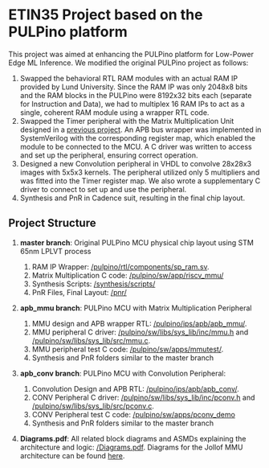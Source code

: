 # ETIN35 Project based on the PULPino platform

This project was aimed at enhancing the PULPino platform for Low-Power Edge ML Inference. We modified the original PULPino project as follows:
1.  Swapped the behavioral RTL RAM modules with an actual RAM IP provided by Lund University. Since the RAM IP was only 2048x8 bits and the RAM blocks in the PULPino were 8192x32 bits each (separate for Instruction and Data), we had to multiplex 16 RAM IPs to act as a single, coherent RAM module using a wrapper RTL code.
2. Swapped the Timer peripheral with the Matrix Multiplication Unit designed in a [previous project](https://github.com/thevenus/jollof_mmu). An APB bus wrapper was implemented in SystemVerilog with the corresponding register map, which enabled the module to be connected to the MCU. A C driver was written to access and set up the peripheral, ensuring correct operation.
3. Designed a new Convolution peripheral in VHDL to convolve 28x28x3 images with 5x5x3 kernels. The peripheral utilized only 5 multipliers and was fitted into the Timer register map. We also wrote a supplementary C driver to connect to set up and use the peripheral.
4. Synthesis and PnR in Cadence suit, resulting in the final chip layout.

## Project Structure
1. **master branch**: Original PULPino MCU physical chip layout using STM 65nm LPLVT process
    1. RAM IP Wrapper: [/pulpino/rtl/components/sp_ram.sv](https://github.com/thevenus/etin35-pulpino/blob/master/pulpino/rtl/components/sp_ram.sv).
    2. Matrix Multiplication C code: [/pulpino/sw/app/riscv_mmu/](https://github.com/thevenus/etin35-pulpino/tree/master/pulpino/sw/apps/riscv_mmu)
    3. Synthesis Scripts: [/synthesis/scripts/](https://github.com/thevenus/etin35-pulpino/tree/master/synthesis/scripts)
    4. PnR Files, Final Layout: [/pnr/](https://github.com/thevenus/etin35-pulpino/tree/master/pnr)
2. **apb_mmu branch**: PULPino MCU with Matrix Multiplication Peripheral
    1. MMU design and APB wrapper RTL: [/pulpino/ips/apb/apb_mmu/](https://github.com/thevenus/etin35-pulpino/tree/apb_mmu/pulpino/ips/apb/apb_mmu).
    2. MMU peripheral C driver: [/pulpino/sw/libs/sys_lib/inc/mmu.h](https://github.com/thevenus/etin35-pulpino/blob/apb_mmu/pulpino/sw/libs/sys_lib/inc/mmu.h) and [/pulpino/sw/libs/sys_lib/src/mmu.c](https://github.com/thevenus/etin35-pulpino/blob/apb_mmu/pulpino/sw/libs/sys_lib/src/mmu.c).
    3. MMU peripheral test C code: [/pulpino/sw/apps/mmutest/](https://github.com/thevenus/etin35-pulpino/blob/apb_mmu/pulpino/sw/apps/mmutest/).
    4. Synthesis and PnR folders similar to the master branch
3. **apb_conv branch**: PULPino MCU with Convolution Peripheral:
    1. Convolution Design and APB RTL: [/pulpino/ips/apb/apb_conv/](https://github.com/thevenus/etin35-pulpino/tree/apb_conv/pulpino/ips/apb/apb_conv).
    2. CONV Peripheral C driver: [/pulpino/sw/libs/sys_lib/inc/pconv.h](https://github.com/thevenus/etin35-pulpino/blob/apb_conv/pulpino/sw/libs/sys_lib/inc/pconv.h) and [/pulpino/sw/libs/sys_lib/src/pconv.c](https://github.com/thevenus/etin35-pulpino/blob/apb_conv/pulpino/sw/libs/sys_lib/src/pconv.c).
    3. CONV Peripheral test C code: [/pulpino/sw/apps/pconv_demo](https://github.com/thevenus/etin35-pulpino/tree/apb_conv/pulpino/sw/apps/pconv_demo)
    4. Synthesis and PnR folders similar to the master branch

4. **Diagrams.pdf**: All related block diagrams and ASMDs explaining the architecture and logic: [/Diagrams.pdf](https://github.com/thevenus/etin35-pulpino/blob/master/Diagrams.pdf). Diagrams for the Jollof MMU architecture can be found [here](https://github.com/thevenus/jollof_mmu/blob/master/diagrams/Diagrams.pdf).
